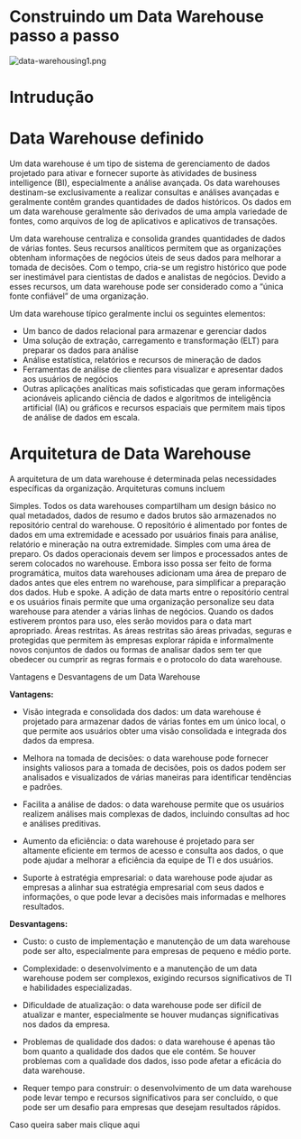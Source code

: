 # Construindo um Data Warehouse passo a passo

![data-warehousing1.png](https://github.com/cleiton-fx/Construindo-um-Data-Warehouse-/blob/master/imagens/data-warehousing1.png)


<h1>Intrudução</h1>


<h1>Data Warehouse definido</h1>

Um data warehouse é um tipo de sistema de gerenciamento de dados projetado para ativar e fornecer suporte às atividades de business intelligence (BI), especialmente a análise avançada. Os data warehouses destinam-se exclusivamente a realizar consultas e análises avançadas e geralmente contêm grandes quantidades de dados históricos. Os dados em um data warehouse geralmente são derivados de uma ampla variedade de fontes, como arquivos de log de aplicativos e aplicativos de transações.

Um data warehouse centraliza e consolida grandes quantidades de dados de várias fontes. Seus recursos analíticos permitem que as organizações obtenham informações de negócios úteis de seus dados para melhorar a tomada de decisões. Com o tempo, cria-se um registro histórico que pode ser inestimável para cientistas de dados e analistas de negócios. Devido a esses recursos, um data warehouse pode ser considerado como a “única fonte confiável” de uma organização.

Um data warehouse típico geralmente inclui os seguintes elementos:

 - Um banco de dados relacional para armazenar e gerenciar dados
 - Uma solução de extração, carregamento e transformação (ELT) para preparar os dados para análise
 - Análise estatística, relatórios e recursos de mineração de dados
 - Ferramentas de análise de clientes para visualizar e apresentar dados aos usuários de negócios
 - Outras aplicações analíticas mais sofisticadas que geram informações acionáveis aplicando ciência de dados e algoritmos de inteligência artificial (IA) ou gráficos e recursos espaciais que permitem mais tipos de análise de dados em escala.

<h1>Arquitetura de Data Warehouse</h1>

A arquitetura de um data warehouse é determinada pelas necessidades específicas da organização. Arquiteturas comuns incluem

Simples. Todos os data warehouses compartilham um design básico no qual metadados, dados de resumo e dados brutos são armazenados no repositório central do warehouse. O repositório é alimentado por fontes de dados em uma extremidade e acessado por usuários finais para análise, relatório e mineração na outra extremidade.
Simples com uma área de preparo. Os dados operacionais devem ser limpos e processados antes de serem colocados no warehouse. Embora isso possa ser feito de forma programática, muitos data warehouses adicionam uma área de preparo de dados antes que eles entrem no warehouse, para simplificar a preparação dos dados.
Hub e spoke. A adição de data marts entre o repositório central e os usuários finais permite que uma organização personalize seu data warehouse para atender a várias linhas de negócios. Quando os dados estiverem prontos para uso, eles serão movidos para o data mart apropriado.
Áreas restritas. As áreas restritas são áreas privadas, seguras e protegidas que permitem às empresas explorar rápida e informalmente novos conjuntos de dados ou formas de analisar dados sem ter que obedecer ou cumprir as regras formais e o protocolo do data warehouse.

Vantagens e Desvantagens de um Data Warehouse

<b>Vantagens:</b>

 - Visão integrada e consolidada dos dados: um data warehouse é projetado para armazenar dados de várias fontes em um único local, o que permite aos usuários obter uma visão consolidada e integrada dos dados da empresa.

 - Melhora na tomada de decisões: o data warehouse pode fornecer insights valiosos para a tomada de decisões, pois os dados podem ser analisados e visualizados de várias maneiras para identificar tendências e padrões.

 - Facilita a análise de dados: o data warehouse permite que os usuários realizem análises mais complexas de dados, incluindo consultas ad hoc e análises preditivas.

 - Aumento da eficiência: o data warehouse é projetado para ser altamente eficiente em termos de acesso e consulta aos dados, o que pode ajudar a melhorar a eficiência da equipe de TI e dos usuários.

 - Suporte à estratégia empresarial: o data warehouse pode ajudar as empresas a alinhar sua estratégia empresarial com seus dados e informações, o que pode levar a decisões mais informadas e melhores resultados.

<b>Desvantagens:</b>

 - Custo: o custo de implementação e manutenção de um data warehouse pode ser alto, especialmente para empresas de pequeno e médio porte.

 - Complexidade: o desenvolvimento e a manutenção de um data warehouse podem ser complexos, exigindo recursos significativos de TI e habilidades especializadas.

 - Dificuldade de atualização: o data warehouse pode ser difícil de atualizar e manter, especialmente se houver mudanças significativas nos dados da empresa.

 - Problemas de qualidade dos dados: o data warehouse é apenas tão bom quanto a qualidade dos dados que ele contém. Se houver problemas com a qualidade dos dados, isso pode afetar a eficácia do data warehouse.

 - Requer tempo para construir: o desenvolvimento de um data warehouse pode levar tempo e recursos significativos para ser concluído, o que pode ser um desafio para empresas que desejam resultados rápidos.



Caso queira saber mais clique aqui 

